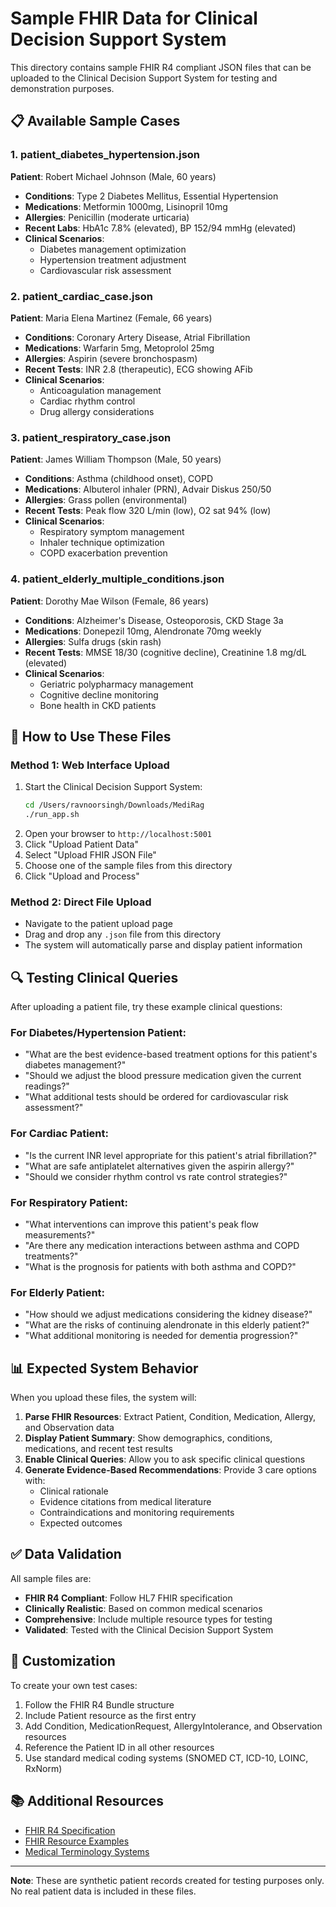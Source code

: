 # Sample FHIR Data for Clinical Decision Support System

This directory contains sample FHIR R4 compliant JSON files that can be uploaded to the Clinical Decision Support System for testing and demonstration purposes.

## 📋 Available Sample Cases

### 1. **patient_diabetes_hypertension.json**
**Patient**: Robert Michael Johnson (Male, 60 years)
- **Conditions**: Type 2 Diabetes Mellitus, Essential Hypertension
- **Medications**: Metformin 1000mg, Lisinopril 10mg
- **Allergies**: Penicillin (moderate urticaria)
- **Recent Labs**: HbA1c 7.8% (elevated), BP 152/94 mmHg (elevated)
- **Clinical Scenarios**: 
  - Diabetes management optimization
  - Hypertension treatment adjustment
  - Cardiovascular risk assessment

### 2. **patient_cardiac_case.json**
**Patient**: Maria Elena Martinez (Female, 66 years)
- **Conditions**: Coronary Artery Disease, Atrial Fibrillation
- **Medications**: Warfarin 5mg, Metoprolol 25mg
- **Allergies**: Aspirin (severe bronchospasm)
- **Recent Tests**: INR 2.8 (therapeutic), ECG showing AFib
- **Clinical Scenarios**:
  - Anticoagulation management
  - Cardiac rhythm control
  - Drug allergy considerations

### 3. **patient_respiratory_case.json**
**Patient**: James William Thompson (Male, 50 years)
- **Conditions**: Asthma (childhood onset), COPD
- **Medications**: Albuterol inhaler (PRN), Advair Diskus 250/50
- **Allergies**: Grass pollen (environmental)
- **Recent Tests**: Peak flow 320 L/min (low), O2 sat 94% (low)
- **Clinical Scenarios**:
  - Respiratory symptom management
  - Inhaler technique optimization
  - COPD exacerbation prevention

### 4. **patient_elderly_multiple_conditions.json**
**Patient**: Dorothy Mae Wilson (Female, 86 years)
- **Conditions**: Alzheimer's Disease, Osteoporosis, CKD Stage 3a
- **Medications**: Donepezil 10mg, Alendronate 70mg weekly
- **Allergies**: Sulfa drugs (skin rash)
- **Recent Tests**: MMSE 18/30 (cognitive decline), Creatinine 1.8 mg/dL (elevated)
- **Clinical Scenarios**:
  - Geriatric polypharmacy management
  - Cognitive decline monitoring
  - Bone health in CKD patients

## 🚀 How to Use These Files

### **Method 1: Web Interface Upload**
1. Start the Clinical Decision Support System:
   ```bash
   cd /Users/ravnoorsingh/Downloads/MediRag
   ./run_app.sh
   ```
2. Open your browser to `http://localhost:5001`
3. Click "Upload Patient Data"
4. Select "Upload FHIR JSON File"
5. Choose one of the sample files from this directory
6. Click "Upload and Process"

### **Method 2: Direct File Upload**
- Navigate to the patient upload page
- Drag and drop any `.json` file from this directory
- The system will automatically parse and display patient information

## 🔍 Testing Clinical Queries

After uploading a patient file, try these example clinical questions:

### **For Diabetes/Hypertension Patient:**
- "What are the best evidence-based treatment options for this patient's diabetes management?"
- "Should we adjust the blood pressure medication given the current readings?"
- "What additional tests should be ordered for cardiovascular risk assessment?"

### **For Cardiac Patient:**
- "Is the current INR level appropriate for this patient's atrial fibrillation?"
- "What are safe antiplatelet alternatives given the aspirin allergy?"
- "Should we consider rhythm control vs rate control strategies?"

### **For Respiratory Patient:**
- "What interventions can improve this patient's peak flow measurements?"
- "Are there any medication interactions between asthma and COPD treatments?"
- "What is the prognosis for patients with both asthma and COPD?"

### **For Elderly Patient:**
- "How should we adjust medications considering the kidney disease?"
- "What are the risks of continuing alendronate in this elderly patient?"
- "What additional monitoring is needed for dementia progression?"

## 📊 Expected System Behavior

When you upload these files, the system will:

1. **Parse FHIR Resources**: Extract Patient, Condition, Medication, Allergy, and Observation data
2. **Display Patient Summary**: Show demographics, conditions, medications, and recent test results
3. **Enable Clinical Queries**: Allow you to ask specific clinical questions
4. **Generate Evidence-Based Recommendations**: Provide 3 care options with:
   - Clinical rationale
   - Evidence citations from medical literature
   - Contraindications and monitoring requirements
   - Expected outcomes

## ✅ Data Validation

All sample files are:
- **FHIR R4 Compliant**: Follow HL7 FHIR specification
- **Clinically Realistic**: Based on common medical scenarios
- **Comprehensive**: Include multiple resource types for testing
- **Validated**: Tested with the Clinical Decision Support System

## 🔧 Customization

To create your own test cases:
1. Follow the FHIR R4 Bundle structure
2. Include Patient resource as the first entry
3. Add Condition, MedicationRequest, AllergyIntolerance, and Observation resources
4. Reference the Patient ID in all other resources
5. Use standard medical coding systems (SNOMED CT, ICD-10, LOINC, RxNorm)

## 📚 Additional Resources

- [FHIR R4 Specification](https://hl7.org/fhir/R4/)
- [FHIR Resource Examples](https://hl7.org/fhir/R4/resourcelist.html)
- [Medical Terminology Systems](https://www.nlm.nih.gov/research/umls/)

---

**Note**: These are synthetic patient records created for testing purposes only. No real patient data is included in these files.